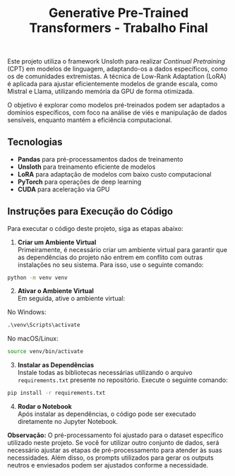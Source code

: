 <h1 align="center"> Generative Pre-Trained Transformers - Trabalho Final </h1> <br>

Este projeto utiliza o framework Unsloth para realizar *Continual Pretraining* (CPT) em modelos de linguagem, adaptando-os a dados específicos, como os de comunidades extremistas. A técnica de Low-Rank Adaptation (LoRA) é aplicada para ajustar eficientemente modelos de grande escala, como Mistral e Llama, utilizando memória da GPU de forma otimizada.

O objetivo é explorar como modelos pré-treinados podem ser adaptados a domínios específicos, com foco na análise de viés e manipulação de dados sensíveis, enquanto mantém a eficiência computacional.

## Tecnologias 
* **Pandas** para pré-processamentos dados de treinamento
* **Unsloth** para treinamento eficiente de modelos
* **LoRA** para adaptação de modelos com baixo custo computacional
* **PyTorch** para operações de deep learning
* **CUDA** para aceleração via GPU


## Instruções para Execução do Código
Para executar o código deste projeto, siga as etapas abaixo:

1. **Criar um Ambiente Virtual** <br>
Primeiramente, é necessário criar um ambiente virtual para garantir que as dependências do projeto não entrem em conflito com outras instalações no seu sistema. Para isso, use o seguinte comando:

```bash
python -m venv venv
```

2. **Ativar o Ambiente Virtual**<br>
Em seguida, ative o ambiente virtual:

No Windows:

```cmd
.\venv\Scripts\activate
```

No macOS/Linux:
```bash
source venv/bin/activate
```

3. **Instalar as Dependências**<br>
Instale todas as bibliotecas necessárias utilizando o arquivo ``requirements.txt`` presente no repositório. Execute o seguinte comando:

```bash
pip install -r requirements.txt
```

4. **Rodar o Notebook**<br>
Após instalar as dependências, o código pode ser executado diretamente no Jupyter Notebook. 

**Observação:** O pré-processamento foi ajustado para o dataset específico utilizado neste projeto. Se você for utilizar outro conjunto de dados, será necessário ajustar as etapas de pré-processamento para atender às suas necessidades. Além disso, os prompts utilizados para gerar os outputs neutros e enviesados podem ser ajustados conforme a necessidade.
